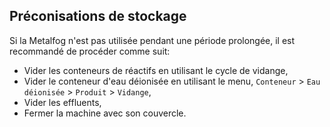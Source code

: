 ## Préconisations de stockage

Si la Metalfog n'est pas utilisée pendant une période prolongée, il est recommandé de procéder comme suit:

- Vider les conteneurs de réactifs en utilisant le cycle de vidange,
- Vider le conteneur d'eau déionisée en utilisant le menu, `Conteneur` > `Eau déionisée` > `Produit` > `Vidange`,
- Vider les effluents,
- Fermer la machine avec son couvercle.
